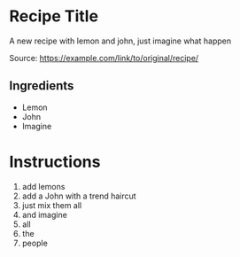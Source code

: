 # Recipe Title

A new recipe with lemon and john, just imagine what happen

Source: https://example.com/link/to/original/recipe/

## Ingredients

- Lemon
- John
- Imagine

# Instructions

1. add lemons
2. add a John with a trend haircut
3. just mix them all
4. and imagine
5. all
6. the
7. people
